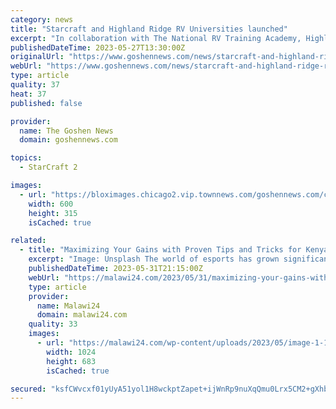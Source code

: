 ```yaml
---
category: news
title: "Starcraft and Highland Ridge RV Universities launched"
excerpt: "In collaboration with The National RV Training Academy, Highland Ridge and Starcraft RV have launched a series of training videos to help educate the brands owners on the"
publishedDateTime: 2023-05-27T13:30:00Z
originalUrl: "https://www.goshennews.com/news/starcraft-and-highland-ridge-rv-universities-launched/article_11e5c380-fc0b-11ed-abed-f7813e51aee4.html"
webUrl: "https://www.goshennews.com/news/starcraft-and-highland-ridge-rv-universities-launched/article_11e5c380-fc0b-11ed-abed-f7813e51aee4.html"
type: article
quality: 37
heat: 37
published: false

provider:
  name: The Goshen News
  domain: goshennews.com

topics:
  - StarCraft 2

images:
  - url: "https://bloximages.chicago2.vip.townnews.com/goshennews.com/content/tncms/custom/image/b3e2ff74-9933-11e5-a144-bfe0ad02fa0b.jpg?resize=600%2C315"
    width: 600
    height: 315
    isCached: true

related:
  - title: "Maximizing Your Gains with Proven Tips and Tricks for Kenyan Starcraft Bettors"
    excerpt: "Image: Unsplash The world of esports has grown significantly in Kenya over the past few years, and one of the most popular titles within this space is"
    publishedDateTime: 2023-05-31T21:15:00Z
    webUrl: "https://malawi24.com/2023/05/31/maximizing-your-gains-with-proven-tips-and-tricks-for-kenyan-starcraft-bettors/"
    type: article
    provider:
      name: Malawi24
      domain: malawi24.com
    quality: 33
    images:
      - url: "https://malawi24.com/wp-content/uploads/2023/05/image-1-1024x683.png"
        width: 1024
        height: 683
        isCached: true

secured: "ksfCWvcxf01yUyA51yol1H8wckptZapet+ijWnRp9nuXqQmu0Lrx5CM2+gXhbdNrii4az0WrXyVbAQrrVHLmA3Eo6vpVEJXjVYUPWackYvoOrrad4NWA330Rzx4+bZbmF66HFiBKmCt82bQ6reTwWW800ZnXYMkS9bnLcOqit9q671c2zMoivZ3e0lkLMhZesG3aqN9kne8KWBKNLbng1Edkav71SY77/l6dd3NF7q36+hji/VJwaDwUamAOFgIT51dtV778Hd2z1IG/EFIk4gUFj8mnAXZebqtUPyaGmH+tHh5SlWkqj5VaHaj9/nAipeAubbkhgwex2U405ZBWEJtju+DKwUJJZVXW6Zc8hFw=;MBPUG6MnFXdC0Hmq+mUgFw=="
---
```


